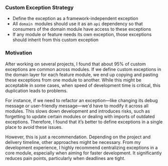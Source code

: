 

### Custom Exception Strategy

- Define the exception as a framework-independent exception
- All `domain `modules should use it as an `api` dependency so that consumers of the domain module have access
to these exceptions
- If any module or feature needs its own exception, those exceptions should inherit from this custom exception

### Motivation

After working on several projects, I found that about 95% of custom exceptions are common across modules.
If we define custom exceptions in the domain layer for each feature module, we end up copying and pasting these
exceptions from one module to another.
While this might be acceptable in some cases, when speed of development time is critical, this duplication
leads to problems.

For instance, if we need to refactor an exception—like changing its debug message or user-friendly message—we'd 
have to modify it across all modules. This slows down development and introduces risks, such as forgetting to 
update certain modules or dealing with imports of outdated exceptions. 
Therefore, I found that it’s better to define exceptions in a single place to avoid these issues.

However, this is just a recommendation. Depending on the project and delivery timeline, 
other approaches might be necessary. From my development experience, I highly recommend centralizing exceptions
in a core module, especially when aiming for faster development. 
It significantly reduces pain points, particularly when deadlines are tight.
